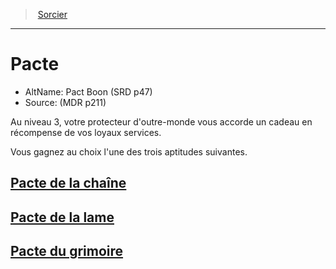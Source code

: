 ﻿---
!SubClassItem
Name: Pacte
Source: (MDR p211)
Id: warlock_pact_hd.md#pacte
RootId: warlock_pact_hd.md
ParentLink: warlock_hd.md
ParentName: Sorcier
NameLevel: 1
AltName: Pact Boon (SRD p47)
Attributes: {}
---
>  [Sorcier](hd_warlock.md)

---


# Pacte

- AltName: Pact Boon (SRD p47)
- Source: (MDR p211)

Au niveau 3, votre protecteur d'outre-monde vous accorde un cadeau en récompense de vos loyaux services.

Vous gagnez au choix l'une des trois aptitudes suivantes.



## [Pacte de la chaîne](hd_warlock_pact_pacte_de_la_chaine.md)



## [Pacte de la lame](hd_warlock_pact_pacte_de_la_lame.md)



## [Pacte du grimoire](hd_warlock_pact_pacte_du_grimoire.md)

